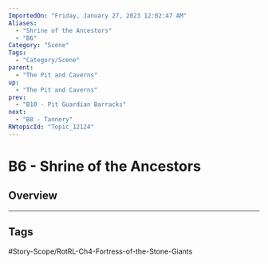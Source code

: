 ```yaml
---
ImportedOn: "Friday, January 27, 2023 12:02:47 AM"
Aliases:
  - "Shrine of the Ancestors"
  - "B6"
Category: "Scene"
Tags:
  - "Category/Scene"
parent:
  - "The Pit and Caverns"
up:
  - "The Pit and Caverns"
prev:
  - "B10 - Pit Guardian Barracks"
next:
  - "B8 - Tannery"
RWtopicId: "Topic_12124"
---
```

# B6 - Shrine of the Ancestors
## Overview

---
## Tags
#Story-Scope/RotRL-Ch4-Fortress-of-the-Stone-Giants

